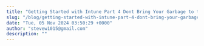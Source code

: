 ```yaml
---
title: "Getting Started with Intune Part 4 Dont Bring Your Garbage to the Cloud"
slug: "/blog/getting-started-with-intune-part-4-dont-bring-your-garbage-to-the-cloud"
date: "Tue, 05 Nov 2024 03:50:29 +0000"
author: "stevew1015@gmail.com"
description: ""
---
```


